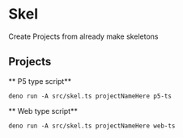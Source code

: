 # Skel

Create Projects from already make skeletons

## Projects

** P5 type script**

`deno run -A src/skel.ts projectNameHere p5-ts`

** Web type script**

`deno run -A src/skel.ts projectNameHere web-ts`
